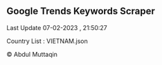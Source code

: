 

## Google Trends Keywords Scraper 
 
Last Update 07-02-2023 , 21:50:27

Country List :
VIETNAM.json



© Abdul Muttaqin 
